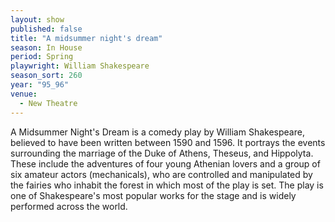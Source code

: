 ```yaml
---
layout: show
published: false
title: "A midsummer night's dream"
season: In House
period: Spring
playwright: William Shakespeare
season_sort: 260
year: "95_96"
venue:
  - New Theatre
---
```


A Midsummer Night's Dream is a comedy play by William Shakespeare, believed to have been written between 1590 and 1596. It portrays the events surrounding the marriage of the Duke of Athens, Theseus, and Hippolyta. These include the adventures of four young Athenian lovers and a group of six amateur actors (mechanicals), who are controlled and manipulated by the fairies who inhabit the forest in which most of the play is set. The play is one of Shakespeare's most popular works for the stage and is widely performed across the world.